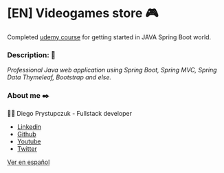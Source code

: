 # [EN] Videogames store :video_game:
Completed [udemy course](https://www.udemy.com/course/spring-boot-desde-cero/) for getting started in JAVA Spring Boot world.

### Description: :rocket:
_Professional Java web application using Spring Boot, Spring MVC, Spring Data Thymeleaf, Bootstrap and else._

### About me ✒️
:man_technologist: Diego Prystupczuk - Fullstack developer
- [Linkedin](https://www.linkedin.com/in/diegoprystupczuk/)
- [Github](https://github.com/drprystupczuk)
- [Youtube](https://www.youtube.com/channel/UCSeVAET6K1b8HLVULdzluXg)
- [Twitter](https://twitter.com/DPrystupczuk)

[Ver en español](README-español.md)

